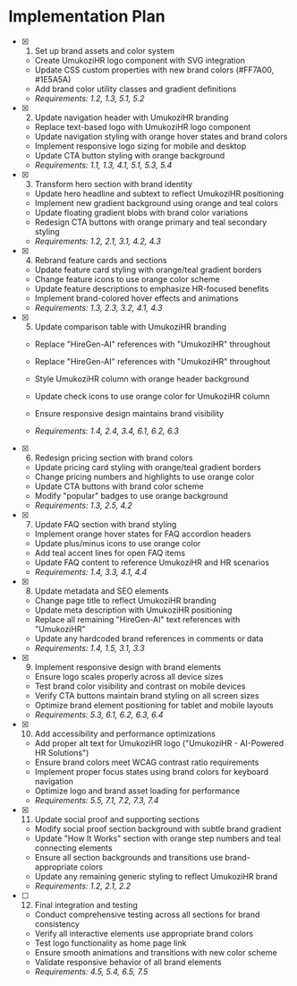 # Implementation Plan

- [x] 1. Set up brand assets and color system

  - Create UmukoziHR logo component with SVG integration
  - Update CSS custom properties with new brand colors (#FF7A00, #1E5A5A)
  - Add brand color utility classes and gradient definitions
  - _Requirements: 1.2, 1.3, 5.1, 5.2_

- [x] 2. Update navigation header with UmukoziHR branding

  - Replace text-based logo with UmukoziHR logo component
  - Update navigation styling with orange hover states and brand colors
  - Implement responsive logo sizing for mobile and desktop
  - Update CTA button styling with orange background
  - _Requirements: 1.1, 1.3, 4.1, 5.1, 5.3, 5.4_

- [x] 3. Transform hero section with brand identity

  - Update hero headline and subtext to reflect UmukoziHR positioning
  - Implement new gradient background using orange and teal colors
  - Update floating gradient blobs with brand color variations
  - Redesign CTA buttons with orange primary and teal secondary styling
  - _Requirements: 1.2, 2.1, 3.1, 4.2, 4.3_

- [x] 4. Rebrand feature cards and sections

  - Update feature card styling with orange/teal gradient borders
  - Change feature icons to use orange color scheme
  - Update feature descriptions to emphasize HR-focused benefits
  - Implement brand-colored hover effects and animations
  - _Requirements: 1.3, 2.3, 3.2, 4.1, 4.3_

- [x] 5. Update comparison table with UmukoziHR branding

  - Replace "HireGen-AI" references with "UmukoziHR" throughout

  - Replace "HireGen-AI" references with "UmukoziHR" throughout
  - Style UmukoziHR column with orange header background
  - Update check icons to use orange color for UmukoziHR column
  - Ensure responsive design maintains brand visibility
  - _Requirements: 1.4, 2.4, 3.4, 6.1, 6.2, 6.3_

- [x] 6. Redesign pricing section with brand colors

  - Update pricing card styling with orange/teal gradient borders
  - Change pricing numbers and highlights to use orange color
  - Update CTA buttons with brand color scheme
  - Modify "popular" badges to use orange background
  - _Requirements: 1.3, 2.5, 4.2_

- [x] 7. Update FAQ section with brand styling

  - Implement orange hover states for FAQ accordion headers
  - Update plus/minus icons to use orange color
  - Add teal accent lines for open FAQ items
  - Update FAQ content to reference UmukoziHR and HR scenarios
  - _Requirements: 1.4, 3.3, 4.1, 4.4_

- [x] 8. Update metadata and SEO elements

  - Change page title to reflect UmukoziHR branding
  - Update meta description with UmukoziHR positioning
  - Replace all remaining "HireGen-AI" text references with "UmukoziHR"
  - Update any hardcoded brand references in comments or data
  - _Requirements: 1.4, 1.5, 3.1, 3.3_

- [x] 9. Implement responsive design with brand elements

  - Ensure logo scales properly across all device sizes
  - Test brand color visibility and contrast on mobile devices
  - Verify CTA buttons maintain brand styling on all screen sizes
  - Optimize brand element positioning for tablet and mobile layouts
  - _Requirements: 5.3, 6.1, 6.2, 6.3, 6.4_

- [x] 10. Add accessibility and performance optimizations

  - Add proper alt text for UmukoziHR logo ("UmukoziHR - AI-Powered HR Solutions")
  - Ensure brand colors meet WCAG contrast ratio requirements
  - Implement proper focus states using brand colors for keyboard navigation
  - Optimize logo and brand asset loading for performance
  - _Requirements: 5.5, 7.1, 7.2, 7.3, 7.4_

- [x] 11. Update social proof and supporting sections

  - Modify social proof section background with subtle brand gradient
  - Update "How It Works" section with orange step numbers and teal connecting elements
  - Ensure all section backgrounds and transitions use brand-appropriate colors
  - Update any remaining generic styling to reflect UmukoziHR brand
  - _Requirements: 1.2, 2.1, 2.2_

- [ ] 12. Final integration and testing
  - Conduct comprehensive testing across all sections for brand consistency
  - Verify all interactive elements use appropriate brand colors
  - Test logo functionality as home page link
  - Ensure smooth animations and transitions with new color scheme
  - Validate responsive behavior of all brand elements
  - _Requirements: 4.5, 5.4, 6.5, 7.5_
